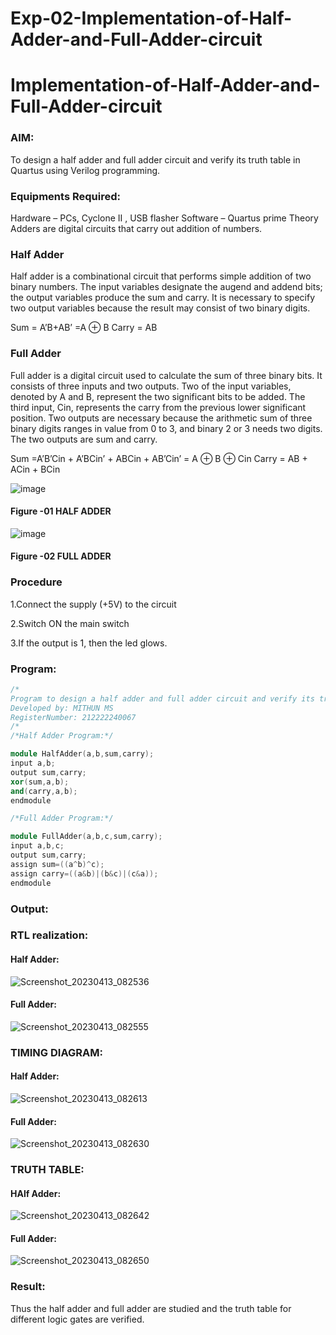 # Exp-02-Implementation-of-Half-Adder-and-Full-Adder-circuit

# Implementation-of-Half-Adder-and-Full-Adder-circuit
### AIM:
To design a half adder and full adder circuit and verify its truth table in Quartus using Verilog programming.

### Equipments Required:
Hardware – PCs, Cyclone II , USB flasher
Software – Quartus prime
Theory
Adders are digital circuits that carry out addition of numbers.

### Half Adder
Half adder is a combinational circuit that performs simple addition of two binary numbers. The input variables designate the augend and addend bits; the output variables produce the sum and carry. It is necessary to specify two output variables because the result may consist of two binary digits.

Sum = A’B+AB’ =A ⊕ B Carry = AB

### Full Adder
Full adder is a digital circuit used to calculate the sum of three binary bits. It consists of three inputs and two outputs. Two of the input variables, denoted by A and B, represent the two significant bits to be added. The third input, Cin, represents the carry from the previous lower significant position. Two outputs are necessary because the arithmetic sum of three binary digits ranges in value from 0 to 3, and binary 2 or 3 needs two digits. The two outputs are sum and carry.

Sum =A’B’Cin + A’BCin’ + ABCin + AB’Cin’ = A ⊕ B ⊕ Cin Carry = AB + ACin + BCin

 ![image](https://user-images.githubusercontent.com/36288975/163552156-a13e5a56-c638-4110-97d9-8896907c8d25.png)

#### Figure -01 HALF ADDER 


![image](https://user-images.githubusercontent.com/36288975/163552057-b3547877-6d07-45b4-b7e0-bcfebfad9e1d.png)

#### Figure -02 FULL ADDER 

### Procedure

1.Connect the supply (+5V) to the circuit

2.Switch ON the main switch

3.If the output is 1, then the led glows.

### Program:
```c++
/*
Program to design a half adder and full adder circuit and verify its truth table in quartus using Verilog programming.
Developed by: MITHUN MS
RegisterNumber: 212222240067
/*
/*Half Adder Program:*/

module HalfAdder(a,b,sum,carry);
input a,b;
output sum,carry;
xor(sum,a,b);
and(carry,a,b);
endmodule

/*Full Adder Program:*/

module FullAdder(a,b,c,sum,carry);
input a,b,c;
output sum,carry;
assign sum=((a^b)^c);
assign carry=((a&b)|(b&c)|(c&a));
endmodule
```
### Output:
### RTL realization:
#### Half Adder:
![Screenshot_20230413_082536](https://user-images.githubusercontent.com/121117266/231637772-100861e7-c480-4d15-85d5-bca6e641810b.png)

#### Full Adder:

![Screenshot_20230413_082555](https://user-images.githubusercontent.com/121117266/231637843-d26f0767-5a24-4c4a-8702-c09abf4f7d17.png)


### TIMING DIAGRAM:

#### Half Adder:
![Screenshot_20230413_082613](https://user-images.githubusercontent.com/121117266/231638028-7d14012f-1188-48e1-81fb-0236e12212e7.png)

#### Full Adder:
![Screenshot_20230413_082630](https://user-images.githubusercontent.com/121117266/231638223-57156274-e6a1-4979-acb4-6d5c786b01ce.png)


### TRUTH TABLE:

#### HAlf Adder:
![Screenshot_20230413_082642](https://user-images.githubusercontent.com/121117266/231638507-30fb6cbe-b9a7-48c0-9eb0-c27b946fe9b6.png)

#### Full Adder:
![Screenshot_20230413_082650](https://user-images.githubusercontent.com/121117266/231638645-b2bdd630-3c54-4129-84ed-3c8c2e00b4ff.png)

### Result:
Thus the half adder and full adder are studied and the truth table for different logic gates are verified.
